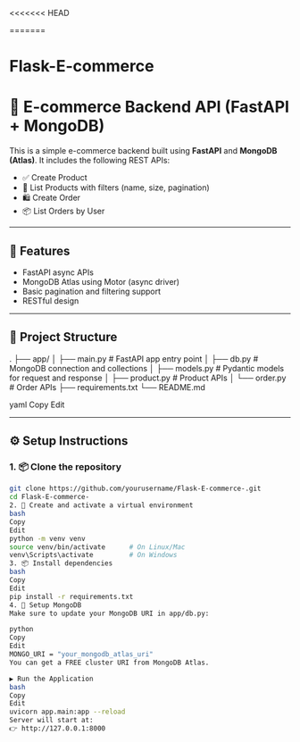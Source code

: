 <<<<<<< HEAD
 
=======
# Flask-E-commerce
# 🛒 E-commerce Backend API (FastAPI + MongoDB)

This is a simple e-commerce backend built using **FastAPI** and **MongoDB (Atlas)**. It includes the following REST APIs:

- ✅ Create Product
- 📃 List Products with filters (name, size, pagination)
- 🛍️ Create Order
- 📦 List Orders by User

---

## 🚀 Features

- FastAPI async APIs
- MongoDB Atlas using Motor (async driver)
- Basic pagination and filtering support
- RESTful design

---

## 🧱 Project Structure
.
├── app/
│ ├── main.py # FastAPI app entry point
│ ├── db.py # MongoDB connection and collections
│ ├── models.py # Pydantic models for request and response
│ ├── product.py # Product APIs
│ └── order.py # Order APIs
├── requirements.txt
└── README.md

yaml
Copy
Edit

---

## ⚙️ Setup Instructions

### 1. 📦 Clone the repository

```bash
git clone https://github.com/yourusername/Flask-E-commerce-.git
cd Flask-E-commerce-
2. 🐍 Create and activate a virtual environment
bash
Copy
Edit
python -m venv venv
source venv/bin/activate      # On Linux/Mac
venv\Scripts\activate         # On Windows
3. 📦 Install dependencies
bash
Copy
Edit
pip install -r requirements.txt
4. 🔐 Setup MongoDB
Make sure to update your MongoDB URI in app/db.py:

python
Copy
Edit
MONGO_URI = "your_mongodb_atlas_uri"
You can get a FREE cluster URI from MongoDB Atlas.

▶️ Run the Application
bash
Copy
Edit
uvicorn app.main:app --reload
Server will start at:
👉 http://127.0.0.1:8000
